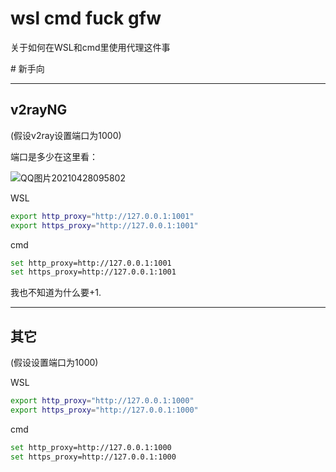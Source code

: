 # wsl cmd fuck gfw
关于如何在WSL和cmd里使用代理这件事

\# 新手向

---
v2rayNG
---
(假设v2ray设置端口为1000)

端口是多少在这里看：

![QQ图片20210428095802](https://user-images.githubusercontent.com/80948381/116334722-4376dc80-a808-11eb-8b6f-0db5a7a55daa.png)

WSL
```sh
export http_proxy="http://127.0.0.1:1001"
export https_proxy="http://127.0.0.1:1001"
```

cmd
```sh
set http_proxy=http://127.0.0.1:1001
set https_proxy=http://127.0.0.1:1001
```
我也不知道为什么要+1.

---
其它
---
(假设设置端口为1000)

WSL
```sh
export http_proxy="http://127.0.0.1:1000"
export https_proxy="http://127.0.0.1:1000"
```

cmd
```sh
set http_proxy=http://127.0.0.1:1000
set https_proxy=http://127.0.0.1:1000
```
